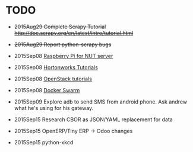 ---
---
# TODO
* ~~2015Aug29 Complete Scrapy Tutorial http://doc.scrapy.org/en/latest/intro/tutorial.html~~
 * ~~2015Aug29 Report python-scrapy bugs~~
* 2015Sep08 [Raspberry Pi for NUT server](/todo/prj-rp-for-nut.md)
* 2015Sep08 [Hortonworks Tutorials](http://hortonworks.com/tutorials/#tuts-admins)
* 2015Sep08 [OpenStack tutorials](https://www.google.com/search?q=OpenStack+tutorial&ie=utf-8&oe=utf-8)

* 2015Sep08 [Docker Swarm](http://technologyconversations.com/2015/07/02/scaling-to-infinity-with-docker-swarm-docker-compose-and-consul-part-14-a-taste-of-what-is-to-come/)
* 2015Sep09 Explore adb to send SMS from android phone.  Ask andrew what he's using for his gateway.
* 2015Sep15 Research CBOR as JSON/YAML replacement for data
* 2015Sep15 OpenERP/Tiny ERP -> Odoo changes
* 2015Sep15 python-xkcd
